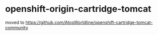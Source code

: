 openshift-origin-cartridge-tomcat
=================================

moved to https://github.com/AtosWorldline/openshift-cartridge-tomcat-community
